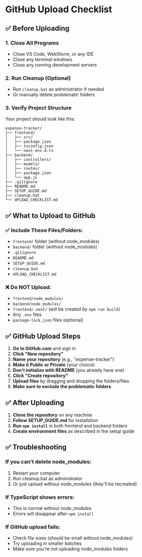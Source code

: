 # GitHub Upload Checklist

## ✅ Before Uploading

### 1. Close All Programs
- Close VS Code, WebStorm, or any IDE
- Close any terminal windows
- Close any running development servers

### 2. Run Cleanup (Optional)
- Run `cleanup.bat` as administrator if needed
- Or manually delete problematic folders

### 3. Verify Project Structure
Your project should look like this:
```
expense-tracker/
├── frontend/
│   ├── src/
│   ├── package.json
│   ├── tsconfig.json
│   └── next-env.d.ts
├── backend/
│   ├── controllers/
│   ├── models/
│   ├── routes/
│   ├── package.json
│   └── app.js
├── .gitignore
├── README.md
├── SETUP_GUIDE.md
├── cleanup.bat
└── UPLOAD_CHECKLIST.md
```

## ✅ What to Upload to GitHub

### ✅ Include These Files/Folders:
- `frontend/` folder (without node_modules)
- `backend/` folder (without node_modules)
- `.gitignore`
- `README.md`
- `SETUP_GUIDE.md`
- `cleanup.bat`
- `UPLOAD_CHECKLIST.md`

### ❌ Do NOT Upload:
- `frontend/node_modules/`
- `backend/node_modules/`
- `frontend/.next/` (will be created by `npm run build`)
- Any `.env` files
- `package-lock.json` files (optional)

## ✅ GitHub Upload Steps

1. **Go to GitHub.com** and sign in
2. **Click "New repository"**
3. **Name your repository** (e.g., "expense-tracker")
4. **Make it Public or Private** (your choice)
5. **Don't initialize with README** (you already have one)
6. **Click "Create repository"**
7. **Upload files** by dragging and dropping the folders/files
8. **Make sure to exclude the problematic folders**

## ✅ After Uploading

1. **Clone the repository** on any machine
2. **Follow SETUP_GUIDE.md** for installation
3. **Run `npm install`** in both frontend and backend folders
4. **Create environment files** as described in the setup guide

## ✅ Troubleshooting

### If you can't delete node_modules:
1. Restart your computer
2. Run cleanup.bat as administrator
3. Or just upload without node_modules (they'll be recreated)

### If TypeScript shows errors:
- This is normal without node_modules
- Errors will disappear after `npm install`

### If GitHub upload fails:
- Check file sizes (should be small without node_modules)
- Try uploading in smaller batches
- Make sure you're not uploading node_modules folders 